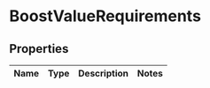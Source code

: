 
# BoostValueRequirements

## Properties
Name | Type | Description | Notes
------------ | ------------- | ------------- | -------------




